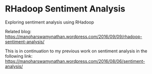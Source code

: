 # RHadoop Sentiment Analysis

Exploring sentiment analysis using RHadoop

Related blog: https://manoharswamynathan.wordpress.com/2016/09/09/rhadoop-sentiment-analysis/


This is in continuation to my previous work on sentiment analysis in the following link: https://manoharswamynathan.wordpress.com/2016/08/06/sentiment-analysis/




